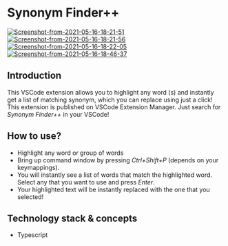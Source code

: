 # Synonym Finder++

<a href="https://ibb.co/5KSNQGy"><img src="https://i.ibb.co/MBtYzZ4/Screenshot-from-2021-05-16-18-21-51.png" alt="Screenshot-from-2021-05-16-18-21-51" border="0"></a>
<a href="https://ibb.co/Q6xYk1q"><img src="https://i.ibb.co/THNP1Fn/Screenshot-from-2021-05-16-18-21-56.png" alt="Screenshot-from-2021-05-16-18-21-56" border="0"></a>
<a href="https://ibb.co/pQgTr6H"><img src="https://i.ibb.co/vhbWvCN/Screenshot-from-2021-05-16-18-22-05.png" alt="Screenshot-from-2021-05-16-18-22-05" border="0"></a>
<a href="https://ibb.co/3kfhqdw"><img src="https://i.ibb.co/wYJ6XgT/Screenshot-from-2021-05-16-18-46-37.png" alt="Screenshot-from-2021-05-16-18-46-37" border="0"></a>

## Introduction

This VSCode extension allows you to highlight any word (s) and instantly get a list of matching synonym, which you can replace using just a click!
This extension is published on VSCode Extension Manager. Just search for _Synonym Finder++_ in your VSCode!

## How to use?

- Highlight any word or group of words
- Bring up command window by pressing _Ctrl+Shift+P_ (depends on your keymappings).
- You will instantly see a list of words that match the highlighted word. Select any that you want to use and press _Enter_.
- Your highlighted text will be instantly replaced with the one that you selected!

## Technology stack & concepts

- Typescript
